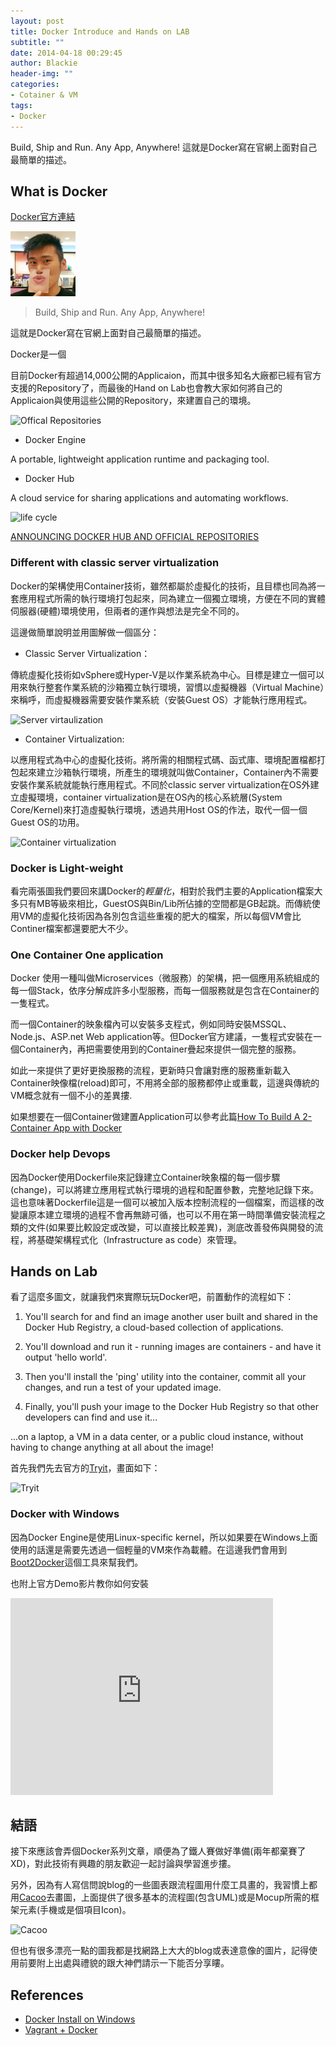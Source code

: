 ```yaml
---
layout: post
title: Docker Introduce and Hands on LAB
subtitle: ""
date: 2014-04-18 00:29:45
author: Blackie
header-img: ""
categories:
- Cotainer & VM
tags:
- Docker
---
```


Build, Ship and Run. Any App, Anywhere! 這就是Docker寫在官網上面對自己最簡單的描述。

<!-- More -->

## What is Docker

[Docker官方連結](https://www.docker.com/)

![log](logo.png)

>Build, Ship and Run. Any App, Anywhere!

這就是Docker寫在官網上面對自己最簡單的描述。

Docker是一個

目前Docker有超過14,000公開的Applicaion，而其中很多知名大廠都已經有官方支援的Repository了，而最後的Hand on Lab也會教大家如何將自己的Applicaion與使用這些公開的Repository，來建置自己的環境。

![Offical Repositories](Office%20repositories.png)

- Docker Engine

A portable, lightweight application runtime and packaging tool.

- Docker Hub

A cloud service for sharing applications and automating workflows.

![life cycle](life%20cycle.gif)

[ANNOUNCING DOCKER HUB AND OFFICIAL REPOSITORIES](http://blog.docker.com/2014/06/announcing-docker-hub-and-official-repositories/)

### Different with classic server virtualization

Docker的架構使用Container技術，雖然都屬於虛擬化的技術，且目標也同為將一套應用程式所需的執行環境打包起來，同為建立一個獨立環境，方便在不同的實體伺服器(硬體)環境使用，但兩者的運作與想法是完全不同的。

這邊做簡單說明並用圖解做一個區分：

- Classic Server Virtualization：

傳統虛擬化技術如vSphere或Hyper-V是以作業系統為中心。目標是建立一個可以用來執行整套作業系統的沙箱獨立執行環境，習慣以虛擬機器（Virtual Machine）來稱呼，而虛擬機器需要安裝作業系統（安裝Guest OS）才能執行應用程式。

![Server virtaulization](Server%20virtauliztion.png)

- Container Virtualization:

以應用程式為中心的虛擬化技術。將所需的相關程式碼、函式庫、環境配置檔都打包起來建立沙箱執行環境，所產生的環境就叫做Container，Container內不需要安裝作業系統就能執行應用程式。不同於classic server virtualization在OS外建立虛擬環境，container virtualization是在OS內的核心系統層(System Core/Kernel)來打造虛擬執行環境，透過共用Host OS的作法，取代一個一個Guest OS的功用。

![Container virtualization](Container%20virtualization.png)

### Docker is Light-weight

看完兩張圖我們要回來講Docker的*輕量化*，相對於我們主要的Application檔案大多只有MB等級來相比，GuestOS與Bin/Lib所佔據的空間都是GB起跳。而傳統使用VM的虛擬化技術因為各別包含這些重複的肥大的檔案，所以每個VM會比Continer檔案都還要肥大不少。

### One Container One application

Docker 使用一種叫做Microservices（微服務）的架構，把一個應用系統組成的每一個Stack，依序分解成許多小型服務，而每一個服務就是包含在Container的一隻程式。

而一個Container的映象檔內可以安裝多支程式，例如同時安裝MSSQL、Node.js、ASP.net Web application等。但Docker官方建議，一隻程式安裝在一個Container內，再把需要使用到的Container疊起來提供一個完整的服務。

如此一來提供了更好更換服務的流程，更新時只會讓對應的服務重新載入Container映像檔(reload)即可，不用將全部的服務都停止或重載，這邊與傳統的VM概念就有一個不小的差異摟.

如果想要在一個Container做建置Application可以參考此篇[How To Build A 2-Container App with Docker](http://www.centurylinklabs.com/build-a-2-container-app-with-docker/)

### Docker help Devops

因為Docker使用Dockerfile來記錄建立Container映象檔的每一個步驟(change)，可以將建立應用程式執行環境的過程和配置參數，完整地記錄下來。這也意味著Dockerfile這是一個可以被加入版本控制流程的一個檔案，而這樣的改變讓原本建立環境的過程不會再無跡可循，也可以不用在第一時間準備安裝流程之類的文件(如果要比較設定或改變，可以直接比較差異)，測底改善發佈與開發的流程，將基礎架構程式化（Infrastructure as code）來管理。

## Hands on Lab

看了這麼多圖文，就讓我們來實際玩玩Docker吧，前置動作的流程如下：

1. You'll search for and find an image another user built and shared in the Docker Hub Registry, a cloud-based collection of applications.

2. You'll download and run it - running images are containers - and have it output 'hello world'.

3. Then you'll install the 'ping' utility into the container, commit all your changes, and run a test of your updated image.

4. Finally, you'll push your image to the Docker Hub Registry so that other developers can find and use it...

...on a laptop, a VM in a data center, or a public cloud instance, without having to change anything at all about the image!

首先我們先去官方的[Tryit](https://www.docker.com/tryit/)，畫面如下：

![Tryit](tryit.png)

### Docker with Windows

因為Docker Engine是使用Linux-specific kernel，所以如果要在Windows上面使用的話還是需要先透過一個輕量的VM來作為載體。在這邊我們會用到[Boot2Docker](https://github.com/boot2docker/boot2docker)這個工具來幫我們。

也附上官方Demo影片教你如何安裝

<iframe width="420" height="315" src="https://www.youtube.com/embed/oSHN8_uiZd4" frameborder="0" allowfullscreen></iframe>

## 結語

接下來應該會弄個Docker系列文章，順便為了鐵人賽做好準備(兩年都棄賽了XD)，對此技術有興趣的朋友歡迎一起討論與學習進步摟。

另外，因為有人寫信問說blog的一些圖表跟流程圖用什麼工具畫的，我習慣上都用[Cacoo](https://cacoo.com)去畫圖，上面提供了很多基本的流程圖(包含UML)或是Mocup所需的框架元素(手機或是個項目Icon)。

![Cacoo](Cacoo.png)

但也有很多漂亮一點的圖我都是找網路上大大的blog或表達意像的圖片，記得使用前要附上出處與禮貌的跟大神們請示一下能否分享瞜。

## References ##

- [Docker Install on Windows](https://docs.docker.com/installation/windows/)
- [Vagrant + Docker](https://blog.gslin.org/archives/2014/05/17/4656/%E7%B8%BD%E7%AE%97%E6%98%AF%E6%90%9E%E5%AE%9A-vagrant-docker/)
